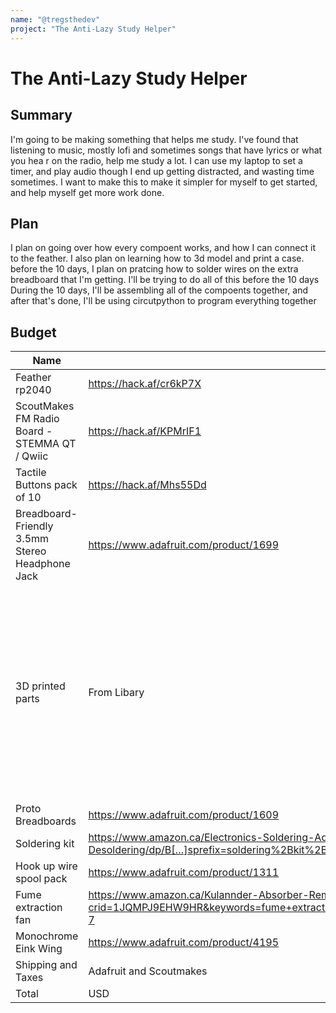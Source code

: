 ```yaml
---
name: "@tregsthedev"
project: "The Anti-Lazy Study Helper"
---
```


# The Anti-Lazy Study Helper

## Summary
I'm going to be making something that helps me study. I've found that listening to music, mostly lofi and sometimes songs that have lyrics or what you hea r on the radio, help me study a lot. I can use my laptop to set a timer, and play audio though I end up getting distracted, and wasting time sometimes.
I want to make this to make it simpler for myself to get started, and help myself get more work done. 

## Plan
I plan on going over how every compoent works, and how I can connect it to the feather. I also plan on learning how to 3d model and print a case. before the 10 days, I plan on pratcing how to solder wires on the extra breadboard that I'm getting. I'll be trying to do all of this before the 10 days
During the 10 days, I'll be assembling all of the compoents together, and after that's done, I'll be using circutpython to program everything together

## Budget
| Name   | Link | Price |
| ----------- | ----------- | --------- |
| Feather rp2040 |  https://hack.af/cr6kP7X      |    $24.95 USD |        
| ScoutMakes FM Radio Board - STEMMA QT / Qwiic     | https://hack.af/KPMrIF1  | $24.95 (without tax + shipping) |
| Tactile Buttons pack of 10  | https://hack.af/Mhs55Dd  | $11.95 |
| Breadboard-Friendly 3.5mm Stereo Headphone Jack | https://www.adafruit.com/product/1699  | $0.95 |                             | hermocouple Amplifier MAX31855 breakout board (MAX6675 upgrade) (I'm getting 2 of theese) 	| https://www.adafruit.com/product/269  | $22.99 |
| 3D printed parts | From Libary | Depends on Print, it's $0.08 CAD per gram (I haven't gotten to making my model yet, i'm not really sure what the cost would be |
| Proto Breadboards                                                                         	| https://www.adafruit.com/product/1609 	| $9      |
| Soldering kit |  https://www.amazon.ca/Electronics-Soldering-Adjustable-Temperature-Desoldering/dp/B[…]sprefix=soldering%2Bkit%2Bwith%2Bsolde%2Caps%2C353&sr=8-4&th=1 | $29.67 |
| Hook up wire spool pack |  https://www.adafruit.com/product/1311  | $15.95 |
| Fume extraction fan | https://www.amazon.ca/Kulannder-Absorber-Remover-Extrator-Prevention/dp/B0711LFYJ1/ref=sr_1_7?crid=1JQMPJ9EHW9HR&keywords=fume+extraction+fa&qid=1673844021&sprefix=fume+extraction+fa%2Caps%2C164&sr=8-7 | $28.18|
| Monochrome Eink Wing | https://www.adafruit.com/product/4195     | $22.95 |
| Shipping and Taxes | Adafruit and Scoutmakes | $29.61|
| Total | USD | $198.16|
 
